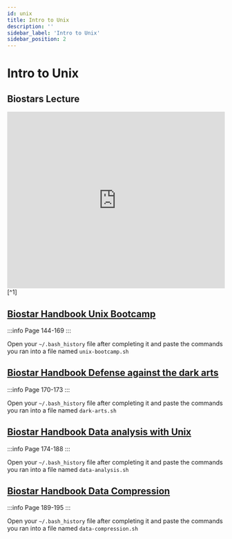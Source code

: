 ```yaml
---
id: unix
title: Intro to Unix
description: ''
sidebar_label: 'Intro to Unix'
sidebar_position: 2
---
```


# Intro to Unix

## Biostars Lecture

<iframe src="https://docs.google.com/presentation/d/e/2PACX-1vQHJMsd5gRHxCwC8mQxNoD7sgCebbsEuuXsEhouvUxQ-2TcHmXSqol5cyX1ftxcwJ8etxwoPfLbWdCL/embed?start=false&amp;loop=false&amp;delayms=3000" allowfullscreen="true" mozallowfullscreen="true" webkitallowfullscreen="true" width="100%" height="409" frameborder="0"></iframe>[^1]

## [Biostar Handbook Unix Bootcamp](https://www.biostarhandbook.com/the-unix-bootcamp.html)

:::info
Page 144-169
:::

Open your `~/.bash_history` file after completing it and paste the commands you
ran into a file named `unix-bootcamp.sh`

## [Biostar Handbook Defense against the dark arts](https://www.biostarhandbook.com/defense-dark-arts.html)

:::info
Page 170-173
:::

Open your `~/.bash_history` file after completing it and paste the commands you
ran into a file named `dark-arts.sh`

## [Biostar Handbook Data analysis with Unix](https://www.biostarhandbook.com/unixanalyis.html#unixanalyis)

:::info
Page 174-188
:::

Open your `~/.bash_history` file after completing it and paste the commands you
ran into a file named `data-analysis.sh`

## [Biostar Handbook Data Compression](https://www.biostarhandbook.com/data-compression.html#data-compression)

:::info
Page 189-195
:::

Open your `~/.bash_history` file after completing it and paste the commands you
ran into a file named `data-compression.sh`

[^1]: https://www.biostarhandbook.com/edu/lecture/view/88/

[^2]: [Practical Research Computing Unix Lecture](/practical-research-computing/02-unix.pdf)
[^3]: [The Missing Semester: The Shell](https://missing.csail.mit.edu/2020/course-shell/)

